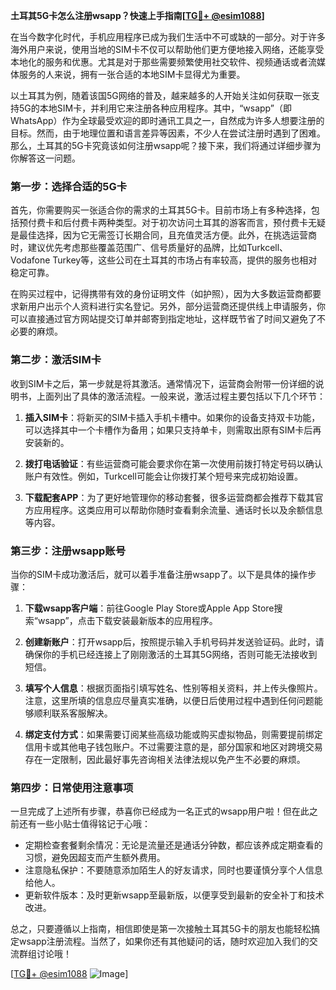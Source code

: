 **土耳其5G卡怎么注册wsapp？快速上手指南[[TG💪+ @esim1088](https://t.me/s/esim1088)]**

在当今数字化时代，手机应用程序已成为我们生活中不可或缺的一部分。对于许多海外用户来说，使用当地的SIM卡不仅可以帮助他们更方便地接入网络，还能享受本地化的服务和优惠。尤其是对于那些需要频繁使用社交软件、视频通话或者流媒体服务的人来说，拥有一张合适的本地SIM卡显得尤为重要。

以土耳其为例，随着该国5G网络的普及，越来越多的人开始关注如何获取一张支持5G的本地SIM卡，并利用它来注册各种应用程序。其中，“wsapp”（即WhatsApp）作为全球最受欢迎的即时通讯工具之一，自然成为许多人想要注册的目标。然而，由于地理位置和语言差异等因素，不少人在尝试注册时遇到了困难。那么，土耳其的5G卡究竟该如何注册wsapp呢？接下来，我们将通过详细步骤为你解答这一问题。

### 第一步：选择合适的5G卡

首先，你需要购买一张适合你的需求的土耳其5G卡。目前市场上有多种选择，包括预付费卡和后付费卡两种类型。对于初次访问土耳其的游客而言，预付费卡无疑是最佳选择，因为它无需签订长期合同，且充值灵活方便。此外，在挑选运营商时，建议优先考虑那些覆盖范围广、信号质量好的品牌，比如Turkcell、Vodafone Turkey等，这些公司在土耳其的市场占有率较高，提供的服务也相对稳定可靠。

在购买过程中，记得携带有效的身份证明文件（如护照），因为大多数运营商都要求新用户出示个人资料进行实名登记。另外，部分运营商还提供线上申请服务，你可以直接通过官方网站提交订单并邮寄到指定地址，这样既节省了时间又避免了不必要的麻烦。

### 第二步：激活SIM卡

收到SIM卡之后，第一步就是将其激活。通常情况下，运营商会附带一份详细的说明书，上面列出了具体的激活流程。一般来说，激活过程主要包括以下几个环节：

1. **插入SIM卡**：将新买的SIM卡插入手机卡槽中。如果你的设备支持双卡功能，可以选择其中一个卡槽作为备用；如果只支持单卡，则需取出原有SIM卡后再安装新的。

2. **拨打电话验证**：有些运营商可能会要求你在第一次使用前拨打特定号码以确认账户有效性。例如，Turkcell可能会让你拨打某个短号来完成初始设置。

3. **下载配套APP**：为了更好地管理你的移动套餐，很多运营商都会推荐下载其官方应用程序。这类应用可以帮助你随时查看剩余流量、通话时长以及余额信息等内容。

### 第三步：注册wsapp账号

当你的SIM卡成功激活后，就可以着手准备注册wsapp了。以下是具体的操作步骤：

1. **下载wsapp客户端**：前往Google Play Store或Apple App Store搜索“wsapp”，点击下载安装最新版本的应用程序。

2. **创建新账户**：打开wsapp后，按照提示输入手机号码并发送验证码。此时，请确保你的手机已经连接上了刚刚激活的土耳其5G网络，否则可能无法接收到短信。

3. **填写个人信息**：根据页面指引填写姓名、性别等相关资料，并上传头像照片。注意，这里所填的信息应尽量真实准确，以便日后使用过程中遇到任何问题能够顺利联系客服解决。

4. **绑定支付方式**：如果需要订阅某些高级功能或购买虚拟物品，则需要提前绑定信用卡或其他电子钱包账户。不过需要注意的是，部分国家和地区对跨境交易存在一定限制，因此最好事先咨询相关法律法规以免产生不必要的麻烦。

### 第四步：日常使用注意事项

一旦完成了上述所有步骤，恭喜你已经成为一名正式的wsapp用户啦！但在此之前还有一些小贴士值得铭记于心哦：

- 定期检查套餐剩余情况：无论是流量还是通话分钟数，都应该养成定期查看的习惯，避免因超支而产生额外费用。
- 注意隐私保护：不要随意添加陌生人的好友请求，同时也要谨慎分享个人信息给他人。
- 更新软件版本：及时更新wsapp至最新版，以便享受到最新的安全补丁和技术改进。

总之，只要遵循以上指南，相信即使是第一次接触土耳其5G卡的朋友也能轻松搞定wsapp注册流程。当然了，如果你还有其他疑问的话，随时欢迎加入我们的交流群组讨论哦！

[[TG💪+ @esim1088](https://t.me/s/esim1088) ![Image](https://i.postimg.cc/4NQfJmqS/Snipaste-2025-05-13-00-14-12.png)]